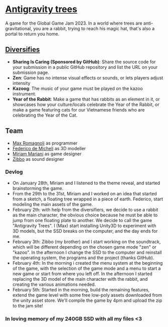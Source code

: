 # [Antigravity trees](https://globalgamejam.org/2023/games/antigravity-trees)
A game for the Global Game Jam 2023.
In a world where trees are anti-gravitational, you are a rabbit, trying to reach his magic hat, that's also a portal to return you home.

## [Diversifies](https://globalgamejam.org/news/ggj-2023-diversifiers)
- **Sharing Is Caring (Sponsored by GitHub)**: Share the source code for your submission in a public GitHub repository and list the URL on your submission page.
- **Zen**: Game has no intense visual effects or sounds, or lets players adjust intensity
- **Kazoog**: The music of your game must be played on the kazoo instrument.
- **Year of the Rabbit**: Make a game that has rabbits as an element in it, or showcases how your culture/locals celebrate the Year of the Rabbit, or make a game featuring cats for our Vietnamese friends who are celebrating the Year of the Cat.

## Team
- [Max Romagnoli](https://www.maxromagnoli.com/) as programmer
- [Federico de Micheli](https://www.facebook.com/federico.demicheli.3) as 3D modeller
- [Miriam Mariani](https://www.instagram.com/mirium92/) as game designer
- [Zibbo](https://open.spotify.com/artist/3CwCh7yducgKTZ7Y2lp3o2) as sound designer

### Devlog
- On January 28th, Miriam and I listened to the theme reveal, and started brainstorming the game.
- From the 29th to the 31st, Miriam and I worked on an idea that started from a sketch, a floating tree wrapped in a piece of earth. Federico, start modeling the main assets of the game.
- February 2th: with help from the diversifiers, we decide to use a rabbit as the main character, the obvious choice because he must be able to jump from one floating plate to another. We decide to call the game "Antigravity Trees". I (Max) start installing Unity3D to experiment with 3D models, but the SSD breaks on the computer, and the day ends for me.
- February 3th: Zibbo (my brother) and I start working on the soundtrack, which will be different depending on the chosen game mode "zen" or "kazoo". In the afternoon I change the SSD to the computer and reinstall the operating system, the programs and the project (thanks GitHub).
- February 4th: In the morning i created the menu system at the beginning of the game, with the selection of the game mode and a menu to start a new game or start from where you left off. In the afternoon I started replacing the 3D model of the main character with the rabbit, and creating the various animations needed.
- February 5th: Started in the morning, build the remaining features, extend the game level with some free low-poly assets downloaded from the unity asset store. We'll compile the game by 4pm and upload the zip to the jam site!

### In loving memory of my 240GB SSD with all my files <3